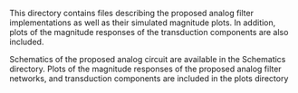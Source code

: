 This directory contains files describing the proposed analog filter implementations as well as their simulated magnitude plots. 
In addition, plots of the magnitude responses of the transduction components are also included.

Schematics of the proposed analog circuit are available in the Schematics directory.
Plots of the magnitude responses of the proposed analog filter networks, and transduction components are included in the plots directory
